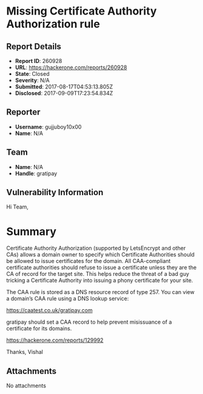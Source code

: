 # Missing Certificate Authority Authorization rule

## Report Details
- **Report ID**: 260928
- **URL**: https://hackerone.com/reports/260928
- **State**: Closed
- **Severity**: N/A
- **Submitted**: 2017-08-17T04:53:13.805Z
- **Disclosed**: 2017-09-09T17:23:54.834Z

## Reporter
- **Username**: gujjuboy10x00
- **Name**: N/A

## Team
- **Name**: N/A
- **Handle**: gratipay

## Vulnerability Information
Hi Team,

# Summary

Certificate Authority Authorization (supported by LetsEncrypt and other CAs) allows a domain owner to specify which Certificate Authorities should be allowed to issue certificates for the domain. All CAA-compliant certificate authorities should refuse to issue a certificate unless they are the CA of record for the target site. This helps reduce the threat of a bad guy tricking a Certificate Authority into issuing a phony certificate for your site.

The CAA rule is stored as a DNS resource record of type 257. You can view a domain’s CAA rule using a DNS lookup service:

https://caatest.co.uk/gratipay.com

gratipay should set a CAA record to help prevent misissuance of a certificate for its domains.

https://hackerone.com/reports/129992

Thanks,
Vishal

## Attachments
No attachments
